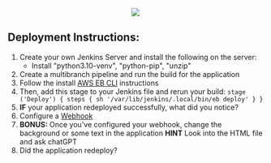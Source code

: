 <p align="center">
<img src="https://github.com/kura-labs-org/kuralabs_deployment_1/blob/main/Kuralogo.png">
</p>

## Deployment Instructions:
1. Create your own Jenkins Server and install the following on the server:
    - Install "python3.10-venv", "python-pip", "unzip"
2. Create a multibranch pipeline and run the build for the application
3. Follow the install [AWS EB CLI](https://scribehow.com/shared/How_to_install_AWS_EB_CLI__J6eBRB9FQl2fGenfUVemlA) instructions
4. Then, add this stage to your Jenkins file and rerun your build: `stage ('Deploy') {
steps {
sh '/var/lib/jenkins/.local/bin/eb deploy'
}
}
`
5. **IF** your application redeployed successfully, what did you notice?
6. Configure a [Webhook](https://scribehow.com/shared/Setting_up_a_GitHub_webhook_for_Jenkins_deployment__OCRQGNvARfWF4clyeFcsGQ)
7. **BONUS:** Once you've configured your webhook, change the background or some text in the application **HINT** Look into the HTML file and ask chatGPT
8. Did the application redeploy? 
